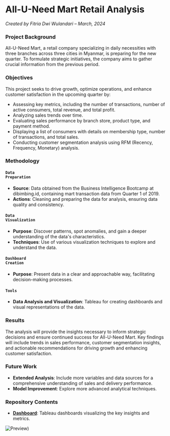 # All-U-Need Mart Retail Analysis

_Created by Fitria Dwi Wulandari – March, 2024_

### **Project Background**
All-U-Need Mart, a retail company specializing in daily necessities with three branches across three cities in Myanmar, is preparing for the new quarter. To formulate strategic initiatives, the company aims to gather crucial information from the previous period.

### **Objectives**
This project seeks to drive growth, optimize operations, and enhance customer satisfaction in the upcoming quarter by:
* Assessing key metrics, including the number of transactions, number of active consumers, total revenue, and total profit.
* Analyzing sales trends over time.
* Evaluating sales performance by branch store, product type, and payment method.
* Displaying a list of consumers with details on membership type, number of transactions, and total sales.
* Conducting customer segmentation analysis using RFM (Recency, Frequency, Monetary) analysis.

### **Methodology**
#### <code style="color : darkpurple">Data Preparation</code>
* **Source**: Data obtained from the Business Intelligence Bootcamp at dibimbing.id, containing mart transaction data from Quarter 1 of 2019.
* **Actions**: Cleaning and preparing the data for analysis, ensuring data quality and consistency.

#### <code style="color : darkpurple">Data Visualization</code>
* **Purpose**: Discover patterns, spot anomalies, and gain a deeper understanding of the data's characteristics.
* **Techniques**: Use of various visualization techniques to explore and understand the data.

#### <code style="color : darkpurple">Dashboard Creation</code>
* **Purpose**: Present data in a clear and approachable way, facilitating decision-making processes.

#### <code style="color : darkpurple">Tools</code>
* **Data Analysis and Visualization**: Tableau for creating dashboards and visual representations of the data.

### **Results**
The analysis will provide the insights necessary to inform strategic decisions and ensure continued success for All-U-Need Mart. Key findings will include trends in sales performance, customer segmentation insights, and actionable recommendations for driving growth and enhancing customer satisfaction.

### **Future Work**
* **Extended Analysis**: Include more variables and data sources for a comprehensive understanding of sales and delivery performance.
* **Model Improvement**: Explore more advanced analytical techniques.

### Repository Contents
* [**Dashboard**](https://public.tableau.com/views/All-U-NeedMartDashboard/Summary?:language=en-US&:sid=&:display_count=n&:origin=viz_share_link): Tableau dashboards visualizing the key insights and metrics.

![Preview)](https://github.com/fitria-dwi/All-U-Need-Mart-Analysis/assets/74573342/43b4f487-5ec8-49f0-9e28-551473a180d6)


